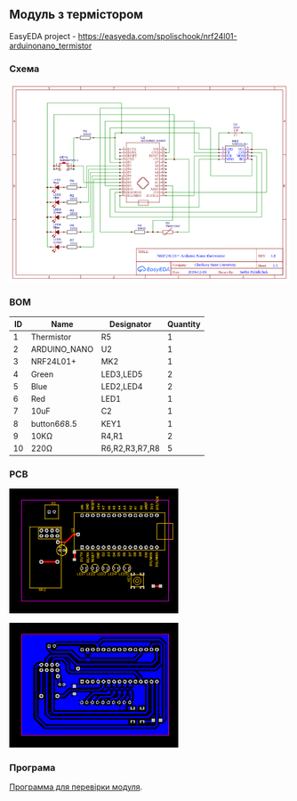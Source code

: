 ## Модуль з термістором

EasyEDA project - 
https://easyeda.com/spolischook/nrf24l01-arduinonano_termistor

### Схема

![схема підключення](doc/images/Schematic_NRF24L01+arduinoNano_termistor.png)

### BOM

|ID |Name         |Designator         |Quantity|
|---|-------------|-------------------|--------|
|1  |Thermistor   |R5                 |1       |
|2  |ARDUINO_NANO |U2                 |1       |
|3  |NRF24L01+    |MK2                |1       |
|4  |Green        |LED3,LED5          |2       |
|5  |Blue         |LED2,LED4          |2       |
|6  |Red          |LED1               |1       |
|7  |10uF         |C2                 |1       |
|8  |button6*6*8.5|KEY1               |1       |
|9  |10KΩ         |R4,R1              |2       |
|10 |220Ω         |R6,R2,R3,R7,R8     |5       |


### PCB

![PCB top](doc/images/PCB_top.png)

![PCB top](doc/images/PCB_bottom.png)

### Програма

[Программа для перевірки модуля](src/main.cpp).

